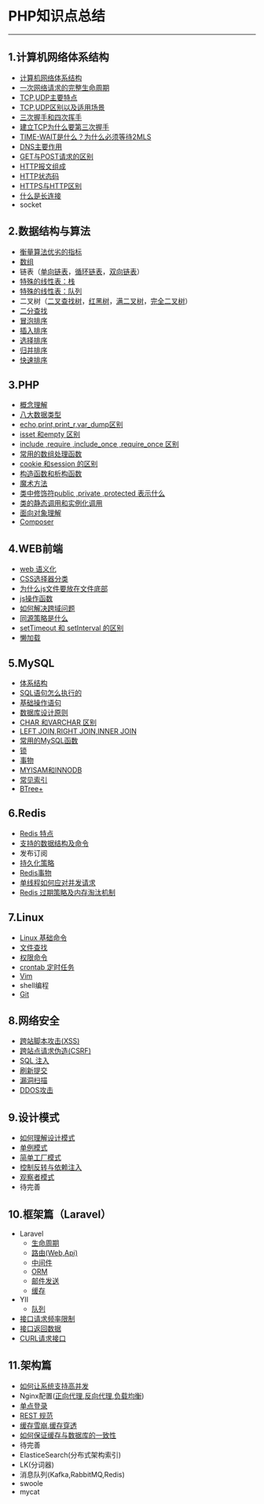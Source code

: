 # PHP知识点总结
---
## 1.计算机网络体系结构
   * [计算机网络体系结构](./docs/01网络/QA.md#体系概述)
   * [一次网络请求的完整生命周期](./docs/01网络/QA.md#请求完整生命周期)
   * [TCP,UDP主要特点](./docs/01网络/QA.md#TCP_UDP主要特点)
   * [TCP,UDP区别以及适用场景](./docs/01网络/QA.md#TCP_UDP区别)
   * [三次握手和四次挥手](./docs/01网络/QA.md#三次握手四次挥手)
   * [建立TCP为什么要第三次握手](./docs/01网络/QA.md#三次握手原因)
   * [TIME-WAIT是什么？为什么必须等待2MLS](./docs/01网络/QA.md#TIME-WAIT作用)
   * [DNS主要作用](./docs/01网络/QA.md#DNS作用)
   * [GET与POST请求的区别](./docs/01网络/QA.md#GET与POST区别)
   * [HTTP报文组成](./docs/01网络/QA.md#HTTP报文组成)
   * [HTTP状态码](./docs/01网络/QA.md#HTTP状态码)
   * [HTTPS与HTTP区别](./docs/01网络/QA.md#HTTPS与HTTP区别)
   * [什么是长连接](./docs/01网络/QA.md#长连接)
   * socket

## 2.数据结构与算法
   * [衡量算法优劣的指标](./docs/02数据结构与算法/QA.md#算法优劣指标)
   * [数组](./docs/02数据结构与算法/QA.md#数组)
   * 链表（[单向链表](./docs/02数据结构与算法/QA.md#单向链表)，[循环链表](./docs/02数据结构与算法/QA.md#循环链表)，[双向链表](./docs/02数据结构与算法/QA.md#双向链表)）
   * [特殊的线性表：栈](./docs/02数据结构与算法/QA.md#栈)
   * [特殊的线性表：队列 ](./docs/02数据结构与算法/QA.md#队列)
   * 二叉树（[二叉查找树](./docs/02数据结构与算法/QA.md#二叉查找树)，[红黑树](./docs/02数据结构与算法/QA.md#红黑树)，[满二叉树](./docs/02数据结构与算法/QA.md#满二叉树)，[完全二叉树](./docs/02数据结构与算法/QA.md#完全二叉树)）
   * [二分查找](./docs/02数据结构与算法/QA.md#二分查找)
   * [冒泡排序](./docs/02数据结构与算法/QA.md#冒泡排序)
   * [插入排序](./docs/02数据结构与算法/QA.md#插入排序)
   * [选择排序](./docs/02数据结构与算法/QA.md#选择排序)
   * [归并排序](./docs/02数据结构与算法/QA.md#归并排序)
   * [快速排序](./docs/02数据结构与算法/QA.md#快速排序)
## 3.PHP
  * [概念理解](./docs/03php基础/QA.md#概念理解)
  * [八大数据类型](./docs/03php基础/QA.md#快速排序)
  * [echo,print,print_r,var_dump区别](./docs/03php基础/QA.md#八大数据类型)
  * [isset 和empty 区别](./docs/03php基础/QA.md#判空函数区别)
  * [include ,require ,include_once ,require_once 区别](./docs/03php基础/QA.md#包含函数区别)
  * [常用的数组处理函数](./docs/03php基础/QA.md#array函数)
  * [cookie 和session 的区别](./docs/03php基础/QA.md#cookie与session)
  * [构造函数和析构函数](./docs/03php基础/QA.md#构造析构函数)
  * [魔术方法](./docs/03php基础/QA.md#)
  * [类中修饰符public ,private ,protected 表示什么](./docs/03php基础/QA.md#访问修饰符)
  * [类的静态调用和实例化调用](./docs/03php基础/QA.md#类调用)
  * [面向对象理解](./docs/03php基础/QA.md#面向对象)
  * [Composer](./docs/03php基础/QA.md#composer)
## 4.WEB前端
  * [web 语义化](./docs/04web前端/QA.md#Web语义化)
  * [CSS选择器分类](./docs/04web前端/QA.md#CSS选择器)
  * [为什么js文件要放在文件底部](./docs/04web前端/QA.md#js文件问什么放在底部)
  * [js操作函数](./docs/04web前端/QA.md#js函数)
  * [如何解决跨域问题](./docs/04web前端/QA.md#跨域问题)
  * [同源策略是什么](./docs/04web前端/QA.md#同源策略)
  * [setTimeout 和 setInterval 的区别](./docs/04web前端/QA.md#定时函数)
  * [懒加载](./docs/04web前端/QA.md#懒加载)

## 5.MySQL
 * [体系结构](./docs/05mysql/QA.md#体系结构)
 * [SQL语句怎么执行的](./docs/05mysql/QA.md#SQL语句执行)
 * [基础操作语句](./docs/05mysql/QA.md#基础操作语句)
 * [数据库设计原则](./docs/05mysql/QA.md#设计原则)
 * [CHAR 和VARCHAR 区别](./docs/05mysql/QA.md#字符型区别)
 * [LEFT JOIN,RIGHT JOIN,INNER JOIN](./docs/05mysql/QA.md#连接查询)
 * [常用的MySQL函数](./docs/05mysql/QA.md#MySQL函数)
 * [锁](./docs/05mysql/QA.md#锁)
 * [事物](./docs/05mysql/QA.md#事物)
 * [MYISAM和INNODB](./docs/05mysql/QA.md#引擎)
 * [常见索引](./docs/05mysql/QA.md#常见索引)
 * [BTree+](./docs/05mysql/QA.md#BTree+)
## 6.Redis
  * [Redis 特点](./docs/06redis/QA.md#Redis)
  * [支持的数据结构及命令](./docs/06redis/QA.md#redis命令)
  * 发布订阅
  * [持久化策略](./docs/06redis/QA.md#持久化策略)
  * [Redis事物](./docs/06redis/QA.md#Redis事物)
  * [单线程如何应对并发请求](./docs/06redis/QA.md#单线程如何应对并发请求])
  * [Redis 过期策略及内存淘汰机制](./docs/06redis/QA.md#内存淘汰机制)

## 7.Linux
  * [Linux 基础命令](./docs/07linux和git/QA.md#基础命令)
  * [文件查找](./docs/07linux和git/QA.md#文件查找)
  * [权限命令](./docs/07linux和git/QA.md#权限命令)
  * [crontab 定时任务](./docs/07linux和git/QA.md#crontab)
  * [Vim](./docs/07linux和git/QA.md#Vim)
  * shell编程
  * [Git](./docs/07linux和git/QA.md#git)

## 8.网络安全
  * [跨站脚本攻击(XSS)](./docs/08web安全/QA.md#XSS)
  * [跨站点请求伪造(CSRF)](./docs/08web安全/QA.md#CSRF)
  * [SQL 注入](./docs/08web安全/QA.md#SQL注入)
  * [刷新提交](./docs/08web安全/QA.md#刷新提交)
  * [漏洞扫描](./docs/08web安全/QA.md#漏洞扫描)
  * [DDOS攻击](./docs/08web安全/QA.md#DDOS攻击)


## 9.设计模式
  * [如何理解设计模式](./docs/09设计模式/QA.md#设计模式概述)
  * [单例模式](./docs/09设计模式/QA.md#单例模式)
  * [简单工厂模式](./docs/09设计模式/QA.md#工厂模式)
  * [控制反转与依赖注入](./docs/09设计模式/QA.md#IOC和DI)
  * [观察者模式](./docs/09设计模式/QA.md#观察者模式)
  * 待完善

## 10.框架篇（Laravel）
   * Laravel
     - [生命周期](./docs/10框架篇/QA.md#生命周期)
     - [路由(Web,Api)](./docs/10框架篇/QA.md#路由)
     - [中间件](./docs/10框架篇/QA.md#中间件)
     - [ORM](./docs/10框架篇/QA.md#ORM)
     - [邮件发送](./docs/10框架篇/QA.md#Mail)
     - [缓存](./docs/10框架篇/QA.md#Cache)
   * YII
     - [队列](./docs/10框架篇/QB.md#queue)
   * [接口请求频率限制](./docs/10框架篇/QC.md#接口请求频率限制)
   * [接口返回数据](./docs/10框架篇/QC.md#接口返回数据)
   * [CURL请求接口](./docs/10框架篇/QC.md#curl)
## 11.架构篇
  * [如何让系统支持高并发](./docs/11架构篇/QA.md#如何让系统支持高并发)
  * Nginx配置([正向代理](./docs/11架构篇/QA.md#正向代理),[反向代理](./docs/11架构篇/QA.md#反向代理),[负载均衡](./docs/11架构篇/QA.md#负载均衡))
  * [单点登录](./docs/11架构篇/QA.md#单点登录)
  * [REST 规范](./docs/11架构篇/QA.md#REST规范)
  * [缓存雪崩](./docs/11架构篇/QA.md#缓存雪崩),[缓存穿透](./docs/11架构篇/QA.md#缓存穿透)
  * [如何保证缓存与数据库的一致性](./docs/11架构篇/QA.md#缓存与数据库的一致性)
  * 待完善
  * ElasticeSearch(分布式架构索引)
  * LK(分词器)
  * 消息队列(Kafka,RabbitMQ,Redis)
  * swoole
  * mycat







